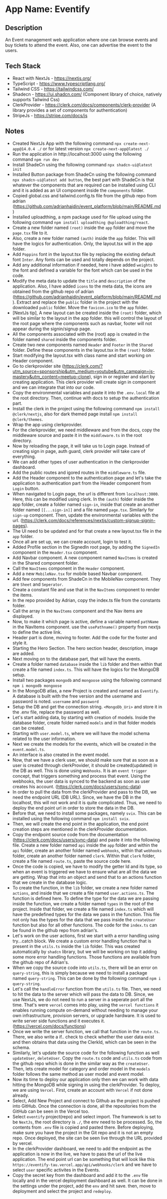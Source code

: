# App Name: Eventify

## Description
An Event management web application where one can browse events and buy tickets to attend the event. Also, one can advertise the event to the users.

## Tech Stack

* React with NextJs - https://nextjs.org/
* TypeScript - https://www.typescriptlang.org/
* Tailwind CSS - https://tailwindcss.com/
* Shadecn - https://ui.shadcn.com/ (Component library of choice, natively supports Tailwind Css)
* ClerkProvider - https://clerk.com/docs/components/clerk-provider (A library provides a set of components for authentication)
* StripeJs - https://stripe.com/docs/js

## Notes

* Created NextJs App with the following command `npx create-next-app@14.0.4 ./` or for latest version `npx create-next-app@latest ./`
* Run the application in http://localhost:3000 using the following command `npm run dev`
* Install ShadeCn using the following command `npx shadcn-ui@latest init`
* Installed Button package from ShadeCn using the following command `npx shadcn-ui@latest add button`, the best part with ShadeCn is that whatever the components that are required can be installed using CLI and it is added as an UI component inside the `components` folder.
* Copied global.css and tailwind.config.ts file from the github repo from adrian (https://github.com/adrianhajdin/event_platform/blob/main/README.md)
* Installed uploadthing, a npm package used for file upload using the following command `npm install uploadthing @uploadthing/react`.
* Create a new folder named `(root)` inside the `app` folder and move the `page.tsx` file to it.
* Also, create a new folder named `(auth)` inside the `app` folder. This will have the logics for authentication. Only, the layout.tsx will in the app folder.
* Add `Poppins` font in the layout.tsx file by replacing the existing default font `Inter`. Any fonts can be used and totally depends on the project.
* Add any additional information if needed, here i have added `weights` to the font and defined a variable for the font which can be used in the code.
* Modify the meta data to update the `title` and `description` of the application. Also, I have added `icons` to the meta data, the icons are obtained from the github repo of adrian (https://github.com/adrianhajdin/event_platform/blob/main/README.md). Extract and replace the `public` folder in the project with the downloaded `public` folder. Move the `favicon.ico` to the `app` folder.
* [NextJs tip], A new layout can be created inside the `(root)` folder, which will be similar to the layout in the app folder. this will control the layout of the root page where the components such as navbar, footer will not appear during the signin/signup page.
* All the components associated with the (root) app is created in the folder named `shared` inside the components folder.
* Create two new components named `Header` and `Footer` in the `Shared` folder. Define these components in the layout.tsx in the `(root)` folder.
* Start modifying the layout.tsx with class name and start working on Header component.
* Go to clerkprovider site (https://clerk.com/?utm_source=sponsorship&utm_medium=youtube&utm_campaign=js-mastery&utm_content=meetup-clone), sign in or register and start by creating application. This clerk provider will create sign in component and we can integrate that into our code.
* Copy the environmental variables and paste it into the `.env.local` file  at the root directory. Then, continue with docs to setup the authentication part.
* Install the clerk in the project using the following command `npm install @clerk/nextjs`, also for dark themed page install `npm install @clerk/themes`.
* Wrap the app using clerkprovider.
* For the clerkprovider, we need middleware and from the docs, copy the middleware source and paste it in the `middleware.ts` in the root directory.
* Now by reloading the page, it will take us to Login page. Instead of creating sign in page, auth guard, clerk provider will take care of everything.
* We can add other types of user authentication in the clerkprovider dashboard.
* Add the public routes and igored routes in the `middleware.ts` file.
* Add the Header component to the authentication page and let's take the application to authentication part from the Header component from `Login` button.
* When navigated to Login page, the url is different from `localhost:3000`. Here, this can be modified using clerk. In the `(auth)` folder inside the app folder, create a folder named `sign-in`, inside that create an another folder named `[[...sign-in]]` and a file named `page.tsx`. Similarly for `sign-up` component. Then, update the environmental variables with the url. (https://clerk.com/docs/references/nextjs/custom-signup-signin-pages).
* The UI need to be updated and for that create a new layout.tsx file in the `app` folder.
* Once all are set up, we can create account, login to test it.
* Added Profile section in the SignedIn root page, by adding the `SignedIn` component in the `Header.tsx` component.
* Add Navbar component. A new component named `NavItems` is created in the Shared component folder.
* Call the `NavItems` component in the `Header` component.
* Add a new `MobileNav.tsx` for mobile based Navbar component.
* Add few components from ShadeCn in the MobileNav component. They are `Sheet` and `Seperator`.
* Create a constant file and use that in the `NavItems` component to render the items.
* In the repo provided by Adrian, copy the index.ts file from the constants folder.
* Call the array in the `NavItems` component and the Nav items are displayed.
* Now, to make it which page is active, define a variable named `pathName` in the NavItems component. use the `usePathname()` property from nextjs to define the active link.
* Header part is done, moving to footer. Add the code for the footer and style it.
* Starting the Hero Section. The hero section header, description, image are added.
* Next moving on to the database part, that will have the events.
* Create a folder named `database` inside the `lib` folder and then within that create a file named `index.ts`. This will have the logics for the MongoDB setup.
* Install two packages `mongodb` and `mongoose` using the following command `npm i mongodb mongoose`
* In the MongoDB atlas, a new Project is created and named as `Eventify`. A database is built with the free version and the username and password is noted. `username` and `password`
* Setup the DB and get the connection string. `<MongoDb_Uri>` and store it in the .env file, replace the password as well.
* Let's start adding data, by starting with creation of models. Inside the database folder, create folder named `models` and in that folder models can be created.
* Starting with `user.model.ts`, where we will have the model schema related to the user information.
* Next we create the models for the events, which will be created in the `event.model.ts`.
* An interface is also created in the event model.
* Now, that we have a clerk user, we should make sure that as soon as a user is created through clerkProvider, it should be created(updated) in the DB as well. This is done using `Webhooks`. It is an `event trigger` concept, that triggers something and process that event. Using the webhooks, the user data is synced to the backend as soon as user creates his account. (https://clerk.com/docs/users/sync-data)
* In order to pull the data from the clerkProvider and pass to the DB, we need the endpoint URL (DB URL). Since, we have the DB in the localhost, this will not work and it is quite complicated. Thus, we need to deploy the end point url in order to store the data in the DB.
* Before that, we need to install some packages, namely `svix`. This can be installed using the following command `npm install svix`.
* Then, we will create the end point in the application, the end point creation steps are mentioned in the clerkProvider documentation.
* Copy the endpoint source code from the documentation (https://clerk.com/docs/users/sync-data) and paste it into the following file. Create a new folder named `api` inside the `app` folder and within the `api` folder, create an another folder named `webhooks`, within that `webhooks` folder, create an another folder named `clerk`. Within that `clerk` folder, create a file named `route.ts`, paste the source code here.
* Once the code is copied, we have to modify the getter Id and its type, so when an event is triggered we have to ensure what are all the data we are getting. Wrap that into an object and send that to an actions function that we create in the database logic.
* To create the function, in the `lib` folder, we create a new folder named `actions`, and inside that we create a file named `user.actions.ts`. The function is defined here. To define the type for the data we are passing inside the function, we create a folder named `types` in the root of the project. Inside that folder, we create a file named `index.ts` which will have the predefined types for the data we pass in the function. This file not only has the types for the data that we pass inside the `createUser` function but also for all other functions. The code for the `index.ts` can be found in the github repo from adrian's.
* Let's work on the user actions, first we start with a error handling using try...catch block. We create a custom error handling function that is present in the `utils.ts` inside the `lib` folder. This was created automatically by `shadcn` library, but we will be working on top it adding some more error handling functions. Those functions are available from the github repo of Adrian's.
* When we copy the source code into `utils.ts`, there will be an error on `query-string`, this is simply because we need to install a package named `query-string`. This can be done by the following command `npm i query-string`.
* Let's call the `handleError` function from the `utils.ts` file. Then, we need to hit the data to the server which will pass the data to DB. Since, we use NextJs, we do not need to run a server in a seperate port all the time. That's were `vercel` comes into play, using the `vercel functions` it enables running compute on-demand without needing to manage your own infrastructure, provision servers, or upgrade hardware. It is used to write server side functions and it executes it. (https://vercel.com/docs/functions)
* Once we write the server function, we call that function in the `route.ts`. There, we also write a if.. check to check whether the user data exist and then obtains that data using the ClerkId, which can be seen in the schema.
* Similarly, let's update the source code for the following function as well `updateUser`, `deleteUser`. Copy the `route.ts` code and `utils.ts` code from the github repo which is done in the similar way as the `createUser`.
* Then, lets create model for category and order model in the `models` folder follows the same method as user model and event model.
* Now its time to deploy our application only then we can work with data hitting the MongoDB while signing in using the clerkProvider. To deploy, we are using `Vercel`. First, create an account with `Vercel` if not done already.
* Select, Add New Project and connect to Github as the project is pushed into GitHub. Once the connection is done, all the repositories from the GitHub can be seen in the Vercel too.
* Select `eventify` project(repo) and select import. The framework is set to be `NextJs`, the root directory is `./`, the env need to be processed. So, the contents from `.env` file is copied and pasted there. Before deploying, make sure you have the project in the Git repo and it is not an empty repo. Once deployed, the site can be seen live through the URL provided by vercel.
* In the clerkProvider dashboard, we need to add the endpoint as the application is now in the live, we have to pass the url of the live application. The end point url can be something that will look like this `https://eventify-tau.vercel.app/api/webhooks/clerk` and we have to select `user` specific activites in the Events.
* Copy the secret key from the dashboard and add it to the `.env` file locally and in the vercel deployment dashboard as well. It can be done in the settings under the project, add the `env` and hit save. then, move to deployment and select the project and `redeploy`.